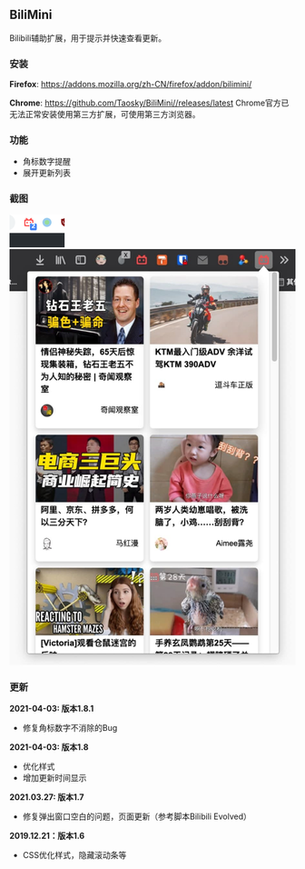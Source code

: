## BiliMini
Bilibili辅助扩展，用于提示并快速查看更新。

### 安装
**Firefox**: https://addons.mozilla.org/zh-CN/firefox/addon/bilimini/

**Chrome**: https://github.com/Taosky/BiliMini//releases/latest
Chrome官方已无法正常安装使用第三方扩展，可使用第三方浏览器。

### 功能
- 角标数字提醒
- 展开更新列表

### 截图
![更新提醒](preview/0.png)
![动态展开](preview/1.jpg)


### 更新
**2021-04-03: 版本1.8.1**
- 修复角标数字不消除的Bug

**2021-04-03: 版本1.8**
- 优化样式
- 增加更新时间显示

**2021.03.27: 版本1.7**
- 修复弹出窗口空白的问题，页面更新（参考脚本Bilibili Evolved）

**2019.12.21：版本1.6**

- CSS优化样式，隐藏滚动条等

